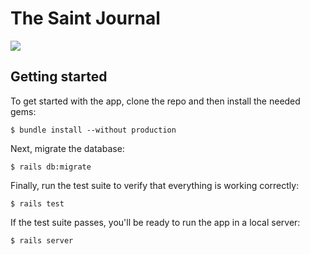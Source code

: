 # The Saint Journal

<a href="https://codeclimate.com/github/TrevorJin/saint_journal"><img src="https://codeclimate.com/github/TrevorJin/saint_journal/badges/gpa.svg" /></a>

## Getting started

To get started with the app, clone the repo and then install the needed gems:

```
$ bundle install --without production
```

Next, migrate the database:

```
$ rails db:migrate
```

Finally, run the test suite to verify that everything is working correctly:

```
$ rails test
```

If the test suite passes, you'll be ready to run the app in a local server:

```
$ rails server
```